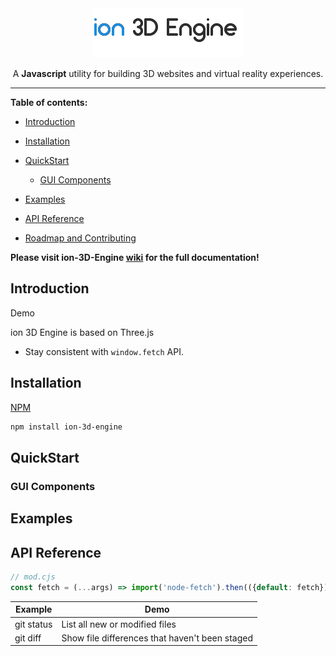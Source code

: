 
<div align="center">
	<img src="docs/logo_0.png" alt="ion 3D Engine"/>
	<p>A <b>Javascript</b> utility for building 3D websites and virtual reality experiences.</p>
</div>

---

**Table of contents:**


<!-- TOC -->


- [Introduction](#introduction)
- [Installation](#installation)
- [QuickStart](#quickstart)
  + [GUI Components](#gui-components)
- [Examples](#examples)
- [API Reference](https://github.com/samrun0/ion-3D-Engine/wiki/API-Reference)

- [Roadmap and Contributing](https://github.com/samrun0/ion-3D-Engine/wiki/Roadmap-and-Contributing)


<!-- end of the list -->
<!-- /TOC -->

**Please visit ion-3D-Engine [wiki](https://github.com/samrun0/ion-3D-Engine/wiki) for the full documentation!**






## Introduction

Demo

ion 3D Engine is based on Three.js 

- Stay consistent with `window.fetch` API.



## Installation

[NPM](https://www.npmjs.com/package/ion-3d-engine)

```sh
npm install ion-3d-engine
```



## QuickStart

### GUI Components




## Examples




## API Reference







```js
// mod.cjs
const fetch = (...args) => import('node-fetch').then(({default: fetch}) => fetch(...args));
```






| Example | Demo |
| --- | --- |
| git status | List all new or modified files |
| git diff | Show file differences that haven't been staged |



